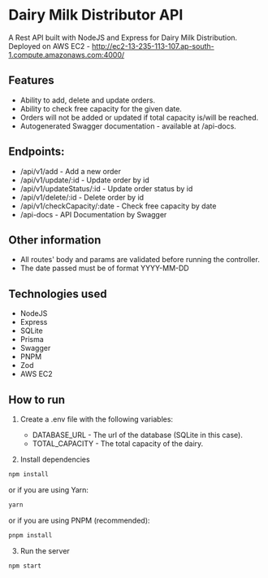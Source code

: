 # Dairy Milk Distributor API

A Rest API built with NodeJS and Express for Dairy Milk Distribution.
Deployed on AWS EC2 - http://ec2-13-235-113-107.ap-south-1.compute.amazonaws.com:4000/

## Features
- Ability to add, delete and update orders.
- Ability to check free capacity for the given date.
- Orders will not be added or updated if total capacity is/will be reached.
- Autogenerated Swagger documentation - available at /api-docs.

## Endpoints:
- /api/v1/add - Add a new order
- /api/v1/update/:id - Update order by id
- /api/v1/updateStatus/:id - Update order status by id
- /api/v1/delete/:id - Delete order by id
- /api/v1/checkCapacity/:date - Check free capacity by date
- /api-docs - API Documentation by Swagger

## Other information
- All routes' body and params are validated before running the controller.
- The date passed must be of format YYYY-MM-DD

## Technologies used
- NodeJS
- Express
- SQLite
- Prisma
- Swagger
- PNPM
- Zod
- AWS EC2

## How to run
1. Create a .env file with the following variables:
    - DATABASE_URL - The url of the database (SQLite in this case).
    - TOTAL_CAPACITY - The total capacity of the dairy.
  
2. Install dependencies
```bash
npm install
```
or if you are using Yarn:
```bash
yarn
```
or if you are using PNPM (recommended):
```bash
pnpm install
```

3. Run the server
```bash
npm start
```
